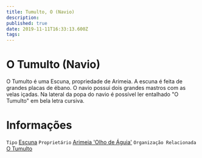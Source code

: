 ```yaml
---
title: Tumulto, O (Navio)
description: 
published: true
date: 2019-11-11T16:33:13.600Z
tags: 
---
```


<!-- SUBTITLE: Visão geral sobre O Tumulto (Navio) -->

# O Tumulto (Navio)
O Tumulto é uma Escuna, propriedade de Arimeia. A escuna é feita de grandes placas de ébano. O navio possui dois grandes mastros com as velas içadas. Na lateral da popa do navio é possível ler entalhado "O Tumulto" em bela letra cursiva.

# Informações
`Tipo` [Escuna](http://localhost/veiculos/escuna#escuna)
`Proprietário` [Arimeia 'Olho de Águia'](http://localhost/individuos/arimeia-olho-de-aguia#arimeia-olho-de-aguia)
`Organização Relacionada` [O Tumulto](http://localhost/faccoes/faccoes-independentes/o-tumulto-faccao#o-tumulto)


